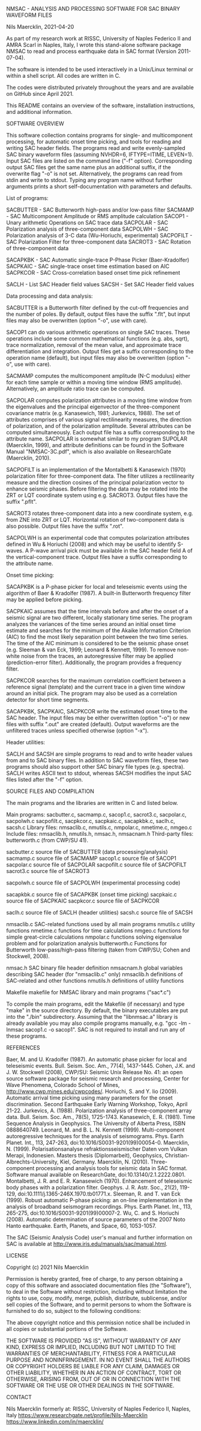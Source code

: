 NMSAC - ANALYSIS AND PROCESSING SOFTWARE FOR SAC BINARY WAVEFORM FILES

Nils Maercklin, 2021-04-20

As part of my research work at RISSC, University of Naples Federico II 
and AMRA Scarl in Naples, Italy, I wrote this stand-alone software package 
NMSAC to read and process earthquake data in SAC format (Version 2011-07-04). 

The software is intended to be used interactively in a Unix/Linux terminal 
or within a shell script. All codes are written in C.

The codes were distributed privately throughout the years and are available 
on GitHub since April 2021.

This README contains an overview of the software, installation instructions, 
and additional information.




SOFTWARE OVERVIEW

This software collection contains programs for single- and multicomponent 
processing, for automatic onset time picking, and tools for reading and 
writing SAC header fields. The programs read and write evenly-sampled SAC 
binary waveform files (assuming NVHDR=6, IFTYPE=ITIME, LEVEN=1). Input SAC 
files are listed on the command line ("-f" option). Corresponding output 
SAC files get the same name plus an additional suffix, if the overwrite 
flag "-o" is not set. Alternatively, the programs can read from stdin and 
write to stdout. Typing any program name without further arguments prints a 
short self-documentation with parameters and defaults.

List of programs:

SACBUTTER - SAC Butterworth high-pass and/or low-pass filter
SACMAMP   - SAC Multicomponent Amplitude or RMS amplitude calculation
SACOP1    - Unary arithmetic Operations on SAC trace data
SACPOLAR  - SAC Polarization analysis of three-component data
SACPOLWH  - SAC Polarization analysis of 3-C data (Wu-Horiuchi, experimental)
SACPOFILT - SAC Polarization Filter for three-component data
SACROT3   - SAC Rotation of three-component data

SACAPKBK  - SAC Automatic single-trace P-Phase Picker (Baer-Kradolfer)
SACPKAIC  - SAC single-trace onset time estimation based on AIC
SACPKCOR  - SAC Cross-correlation based onset time pick refinement

SACLH     - List SAC Header field values 
SACSH     - Set SAC Header field values


Data processing and data analysis:

SACBUTTER is a Butterworth filter defined by the cut-off frequencies and 
the number of poles. By default, output files have the suffix ".flt", but 
input files may also be overwritten (option "-o", use with care).

SACOP1 can do various arithmetic operations on single SAC traces. These 
operations include some common mathematical functions (e.g. abs, sqrt), 
trace normalization, removal of the mean value, and approximate trace 
differentiation and integration. Output files get a suffix corresponding 
to the operation name (default), but input files may also be overwritten 
(option "-o", use with care).

SACMAMP computes the multicomponent amplitude (N-C modulus) either for 
each time sample or within a moving time window (RMS amplitude). 
Alternatively, an amplitude ratio trace can be computed.

SACPOLAR computes polarization attributes in a moving time window from 
the eigenvalues and the principal eigenvector of the three-component 
covariance matrix (e.g. Kanasewich, 1981; Jurkevics, 1988). The set of 
attributes comprises of various signal rectilinearity measures, the 
direction of polarization, and of the polarization amplitude. Several 
attributes can be computed simultaneously. Each output file has a suffix 
corresponding to the attribute name. 
SACPOLAR is somewhat similar to my program SUPOLAR (Maercklin, 1999), and 
attribute definitions can be found in the Software Manual "NMSAC-3C.pdf", 
which is also available on ResearchGate (Maercklin, 2010).

SACPOFILT is an implementation of the Montalbetti & Kanasewich (1970) 
polarization filter for three-component data. The filter utilizes a 
rectilinearity measure and the direction cosines of the principal 
polarization vector to enhance seismic phases. Before filtering the
data may be rotated into the ZRT or LQT coordinate system using 
e.g. SACROT3. Output files have the suffix ".pflt".

SACROT3 rotates three-component data into a new coordinate system, e.g. 
from ZNE into ZRT or LQT. Horizontal rotation of two-component data is 
also possible. Output files have the suffix ".rot". 

SACPOLWH is an experimental code that computes polarization attributes 
defined in Wu & Horiuchi (2008) and which may be useful to identify 
S-waves. A P-wave arrival pick must be available in the SAC header field A 
of the vertical-component trace. Output files have a suffix corresponding 
to the attribute name.


Onset time picking:

SACAPKBK is a P-phase picker for local and teleseismic events using the 
algorithm of Baer & Kradolfer (1987). A built-in Butterworth frequency 
filter may be applied before picking.

SACPKAIC assumes that the time intervals before and after the onset of a 
seismic signal are two different, locally stationary time series. The 
program analyzes the variances of the time series around an initial onset 
time estimate and searches for the minimum of the Akaike Information 
Criterion (AIC) to find the most likely separation point between the two 
time series. The time of the AIC minimum is considered to be the seismic 
phase onset (e.g. Sleeman & van Eck, 1999; Leonard & Kennett, 1999). To 
remove non-white noise from the traces, an autoregressive filter may be 
applied (prediction-error filter). Additionally, the program provides a 
frequency filter.

SACPKCOR searches for the maximum correlation coefficient between a 
reference signal (template) and the current trace in a given time window 
around an initial pick. The program may also be used as a correlation 
detector for short time segments.

SACAPKBK, SACPKAIC, SACPKCOR write the estimated onset time to the SAC 
header. The input files may be either overwritten (option "-o") or new 
files with suffix ".out" are created (default). Output waveforms are the 
unfiltered traces unless specified otherwise (option "-x").


Header utilities:

SACLH and SACSH are simple programs to read and to write header values
from and to SAC binary files. In addition to SAC waveform files, these two 
programs should also support other SAC binary file types (e.g. spectra).
SACLH writes ASCII text to stdout, whereas SACSH modifies the input SAC 
files listed after the "-f" option.




SOURCE FILES AND COMPILATION

The main programs and the libraries are written in C and listed below.


Main programs:  sacbutter.c, sacmamp.c, sacop1.c, sacrot3.c, sacpolar.c, 
                sacpolwh.c sacpofilt.c, sacpkcor.c, sacpkaic.c, sacapkbk.c, 
                saclh.c, sacsh.c
Library files:  nmsaclib.c, nmutils.c, nmpolar.c, nmetime.c, nmgeo.c
Include files:  nmsaclib.h, nmutils.h, nmsac.h, nmsacnam.h
Third-party files: butterworth.c (from CWP/SU 41).


sacbutter.c source file of SACBUTTER      (data processing/analysis)
sacmamp.c   source file of SACMAMP
sacop1.c    source file of SACOP1
sacpolar.c  source file of SACPOLAR
sacpofilt.c source file of SACPOFILT
sacrot3.c   source file of SACROT3

sacpolwh.c  source file of SACPOLWH       (experimental processing code)

sacapkbk.c  source file of SACAPKBK       (onset time picking)
sacpkaic.c  source file of SACPKAIC
sacpkcor.c  source file of SACPKCOR

saclh.c     source file of SACLH          (header utilities)
sacsh.c     source file of SACSH

nmsaclib.c  SAC-related functions used by all main programs
nmutils.c   utility functions
nmetime.c   functions for time calculations
nmgeo.c     functions for simple great-circle calculations
nmpolar.c   functions solving eigenvalue problem and for polarization analysis
butterworth.c   Functions for Butterworth low-pass/high-pass filtering 
                (taken from CWP/SU; Cohen and Stockwell, 2008).

nmsac.h     SAC binary file header definition
nmsacnam.h  global variables describing SAC header (for "nmsaclib.c" only) 
nmsaclib.h  definitions of SAC-related and other functions
nmutils.h   definitions of utility functions

Makefile    makefile for NMSAC library and main programs ("sac*.c")

To compile the main programs, edit the Makefile (if necessary) and type 
"make" in the source directory. By default, the binary executables are put 
into the "./bin" subdirectory. Assuming that the "libnmsac.a" library is 
already available you may also compile programs manually, e.g. 
"gcc -lm -lnmsac sacop1.c -o sacop1". SAC is not required to install 
and run any of these programs.




REFERENCES

Baer, M. and U. Kradolfer (1987). An automatic phase picker for local 
    and teleseismic events. Bull. Seism. Soc. Am., 77(4), 1437-1445.
Cohen, J.K. and J. W. Stockwell (2008), CWP/SU: Seismic Unix 
    Release No. 41: an open source software  package for seismic 
    research and processing, Center for Wave Phenomena, Colorado 
    School of Mines, http://www.cwp.mines.edu/cwpcodes/.
Horiuchi, S. and Y. Iio (2009). Automatic arrival time picking using
    many parameters for the onset discrimination.
    Second Earthquake Early Warning Workshop, Tokyo, April 21-22.
Jurkevics, A. (1988). Polarization analysis of three-component array data.
    Bull. Seism. Soc. Am., 78(5), 1725-1743.
Kanasewich, E. R. (1981). Time Sequence Analysis in Geophysics.
    The University of Alberta Press, ISBN 0888640749.
Leonard, M. and B. L. N. Kennett (1999). Multi-component autoregressive
    techniques for the analysis of seismograms. Phys. Earth Planet.
    Int., 113, 247-263, doi:10.1016/S0031-9201(99)00054-0.
Maercklin, N. (1999). Polarisationsanalyse refraktionsseismischer Daten vom
    Vulkan Merapi, Indonesien. Masters thesis (Diplomarbeit), Geophysics,
    Christian-Albrechts-University, Kiel, Germany.
Maercklin, N. (2010). Three-component processing and analysis tools for seismic 
    data in SAC format. Software manual available on ResearchGate, 
    doi:10.13140/2.1.2222.0801.
Montalbetti, J. R. and E. R. Kanasewich (1970). Enhancement of teleseismic
    body phases with a polarization filter. Geophys. J. R. Astr. Soc., 
    21(2), 119-129, doi:10.1111/j.1365-246X.1970.tb01771.x.
Sleeman, R. and T. van Eck (1999). Robust automatic P-phase picking:
    an on-line implementation in the analysis of broadband seismogram
    recordings. Phys. Earth Planet. Int., 113, 265-275, 
    doi:10.1016/S0031-9201(99)00007-2.
Wu, C. and S. Horiuchi (2008). Automatic determination of source parameters
    of the 2007 Noto Hanto earthquake. Earth, Planets, and Space, 
    60, 1053-1057.

The SAC (Seismic Analysis Code) user's manual and further information 
on SAC is available at http://www.iris.edu/manuals/sac/manual.html.




LICENSE

Copyright (c) 2021 Nils Maercklin

Permission is hereby granted, free of charge, to any person obtaining a copy
of this software and associated documentation files (the "Software"), to deal
in the Software without restriction, including without limitation the rights
to use, copy, modify, merge, publish, distribute, sublicense, and/or sell
copies of the Software, and to permit persons to whom the Software is
furnished to do so, subject to the following conditions:

The above copyright notice and this permission notice shall be included in all
copies or substantial portions of the Software.

THE SOFTWARE IS PROVIDED "AS IS", WITHOUT WARRANTY OF ANY KIND, EXPRESS OR
IMPLIED, INCLUDING BUT NOT LIMITED TO THE WARRANTIES OF MERCHANTABILITY,
FITNESS FOR A PARTICULAR PURPOSE AND NONINFRINGEMENT. IN NO EVENT SHALL THE
AUTHORS OR COPYRIGHT HOLDERS BE LIABLE FOR ANY CLAIM, DAMAGES OR OTHER
LIABILITY, WHETHER IN AN ACTION OF CONTRACT, TORT OR OTHERWISE, ARISING FROM,
OUT OF OR IN CONNECTION WITH THE SOFTWARE OR THE USE OR OTHER DEALINGS IN THE
SOFTWARE.




CONTACT

Nils Maercklin
formerly at: RISSC, University of Naples Federico II, Naples, Italy
https://www.researchgate.net/profile/Nils-Maercklin
https://www.linkedin.com/in/maercklin/
